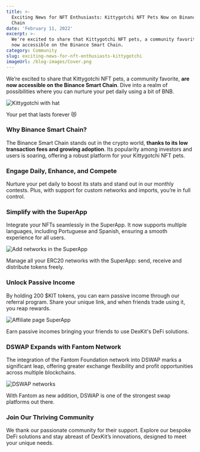 ```yaml
---
title: >-
  Exciting News for NFT Enthusiasts: Kittygotchi NFT Pets Now on Binance Smart
  Chain
date: 'February 11, 2022'
excerpt: >-
  We're excited to share that Kittygotchi NFT pets, a community favorite, are
  now accessible on the Binance Smart Chain.
category: Community
slug: exciting-news-for-nft-enthusiasts-kittygotchi
imageUrl: /blog-images/Cover.png
---
```


We’re excited to share that Kittygotchi NFT pets, a community favorite, **are now accessible on the Binance Smart Chain**. Dive into a realm of possibilities where you can nurture your pet daily using a bit of BNB.

![Kittygotchi with hat](/blog-images/kitty_blog_feat.png)

Your pet that lasts forever 😻

### Why Binance Smart Chain?

The Binance Smart Chain stands out in the crypto world, **thanks to its low transaction fees and growing adoption**. Its popularity among investors and users is soaring, offering a robust platform for your Kittygotchi NFT pets.

### Engage Daily, Enhance, and Compete

Nurture your pet daily to boost its stats and stand out in our monthly contests. Plus, with support for custom networks and imports, you’re in full control.

### Simplify with the SuperApp

Integrate your NFTs seamlessly in the SuperApp. It now supports multiple languages, including Portuguese and Spanish, ensuring a smooth experience for all users.

![Add networks in the SuperApp](/blog-images/addnetwork-1-1024x277-1.png)

Manage all your ERC20 networks with the SuperApp: send, receive and distribute tokens freely.

### Unlock Passive Income

By holding 200 $KIT tokens, you can earn passive income through our referral program. Share your unique link, and when friends trade using it, you reap rewards.

![Affiliate page SuperApp](/blog-images/affiliates_d-1024x532-1.png)

Earn passive incomes bringing your friends to use DexKit's DeFi solutions.

### **DSWAP Expands with Fantom Network**

The integration of the Fantom Foundation network into DSWAP marks a significant leap, offering greater exchange flexibility and profit opportunities across multiple blockchains.

![DSWAP networks](/blog-images/dswap_networks.png)

With Fantom as new addition, DSWAP is one of the strongest swap platforms out there.

### Join Our Thriving Community

We thank our passionate community for their support. Explore our bespoke DeFi solutions and stay abreast of DexKit’s innovations, designed to meet your unique needs.
